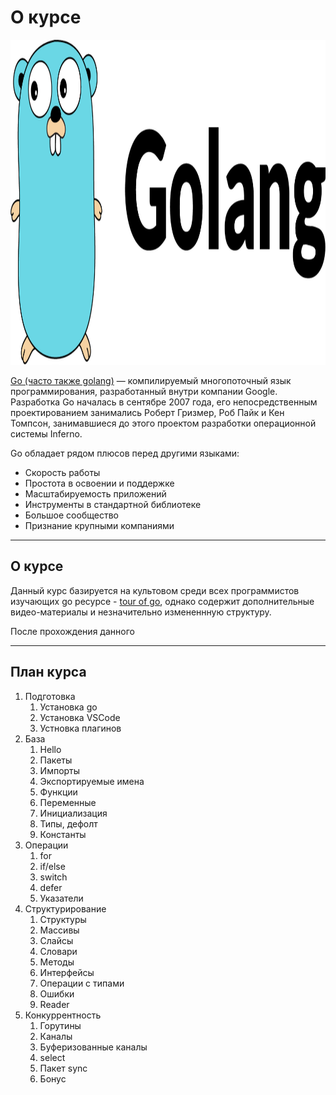 # О курсе


<p align="center">
  <img width="520px" height="520px" src="go.png" alt="logo"/>
</p>


[Go (часто также golang)](https://go.dev) — компилируемый многопоточный язык программирования, разработанный внутри компании Google. Разработка Go началась в сентябре 2007 года, его непосредственным проектированием занимались Роберт Гризмер, Роб Пайк и Кен Томпсон, занимавшиеся до этого проектом разработки операционной системы Inferno.

Go обладает рядом плюсов перед другими языками:

- Скорость работы
- Простота в освоении и поддержке
- Масштабируемость приложений
- Инструменты в стандартной библиотеке
- Большое сообщество
- Признание крупными компаниями

---

## О курсе

Данный курс базируется на культовом среди всех программистов изучающих go ресурсе - [tour of go](https://go.dev/tour/welcome/1), однако содержит дополнительные видео-материалы и незначительно измененнную структуру.

После прохождения данного 

---

## План курса

1. Подготовка
    1. Установка go
    1. Установка VSCode
    1. Устновка плагинов
1. База
    1. Hello
    1. Пакеты
    1. Импорты
    1. Экспортируемые имена
    1. Функции
    1. Переменные
    1. Инициализация
    1. Типы, дефолт
    1. Константы
1. Операции
    1. for
    1. if/else
    1. switch
    1. defer
    1. Указатели
1. Структурирование
    1. Структуры
    1. Массивы
    1. Слайсы
    1. Словари
    1. Методы
    1. Интерфейсы
    1. Операции с типами
    1. Ошибки
    1. Reader
1. Конкуррентность
    1. Горутины
    1. Каналы
    1. Буферизованные каналы
    1. select
    1. Пакет sync    
    1. Бонус
